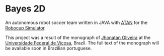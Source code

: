 Bayes 2D
=================

An autonomous robot soccer team written in JAVA with [ATAN](https://github.com/robocup-atan/atan) for the [Robocup Simulator](http://wiki.robocup.org/wiki/Soccer_Simulation_League).

This project was a result of the monograph of [Jhonatan Oliveira](mailto:jhonatanoliveira@gmail.com) at the [Universidade Federal de Viçosa](http://www.ufv.br), Brazil.
The full text of the monograph will be available soon in Brazilian portuguese.